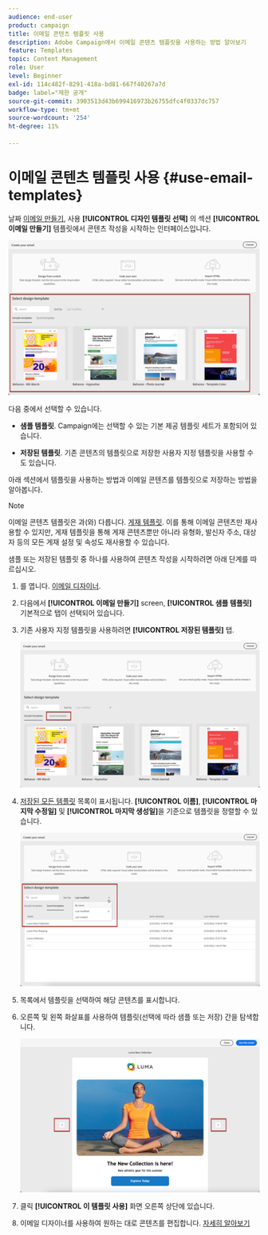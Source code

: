 ```yaml
---
audience: end-user
product: campaign
title: 이메일 콘텐츠 템플릿 사용
description: Adobe Campaign에서 이메일 콘텐츠 템플릿을 사용하는 방법 알아보기
feature: Templates
topic: Content Management
role: User
level: Beginner
exl-id: 114c482f-8291-418a-bd81-667f40267a7d
badge: label="제한 공개"
source-git-commit: 3903513d43b699416973b26755dfc4f0337dc757
workflow-type: tm+mt
source-wordcount: '254'
ht-degree: 11%

---
```


# 이메일 콘텐츠 템플릿 사용 {#use-email-templates}

날짜 [이메일 만들기](../email/create-email.md), 사용 **[!UICONTROL 디자인 템플릿 선택]** 의 섹션 **[!UICONTROL 이메일 만들기]** 템플릿에서 콘텐츠 작성을 시작하는 인터페이스입니다.

![](assets/email_designer-templates.png)

다음 중에서 선택할 수 있습니다.

* **샘플 템플릿**. Campaign에는 선택할 수 있는 기본 제공 템플릿 세트가 포함되어 있습니다.

* **저장된 템플릿**. 기존 콘텐츠의 템플릿으로 저장한 사용자 지정 템플릿을 사용할 수도 있습니다.

아래 섹션에서 템플릿을 사용하는 방법과 이메일 콘텐츠를 템플릿으로 저장하는 방법을 알아봅니다.

>[!NOTE]
>
>이메일 콘텐츠 템플릿은 과(와) 다릅니다. [게재 템플릿](../msg/delivery-template.md). 이를 통해 이메일 콘텐츠만 재사용할 수 있지만, 게재 템플릿을 통해 게재 콘텐츠뿐만 아니라 유형화, 발신자 주소, 대상자 등의 모든 게재 설정 및 속성도 재사용할 수 있습니다.

샘플 또는 저장된 템플릿 중 하나를 사용하여 콘텐츠 작성을 시작하려면 아래 단계를 따르십시오.

1. 를 엽니다. [이메일 디자이너](create-email-content.md).

1. 다음에서 **[!UICONTROL 이메일 만들기]** screen, **[!UICONTROL 샘플 템플릿]** 기본적으로 탭이 선택되어 있습니다.

1. 기존 사용자 지정 템플릿을 사용하려면 **[!UICONTROL 저장된 템플릿]** 탭.

   ![](assets/email_designer-saved-templates-tab.png)

1. [저장된 모든 템플릿](#save-as-template) 목록이 표시됩니다. **[!UICONTROL 이름]**, **[!UICONTROL 마지막 수정일]** 및 **[!UICONTROL 마지막 생성일]**&#x200B;을 기준으로 템플릿을 정렬할 수 있습니다.

   ![](assets/email_designer-saved-templates.png)

1. 목록에서 템플릿을 선택하여 해당 콘텐츠를 표시합니다.

1. 오른쪽 및 왼쪽 화살표를 사용하여 템플릿(선택에 따라 샘플 또는 저장) 간을 탐색합니다.

   ![](assets/email_designer-saved-templates-navigate.png)

1. 클릭 **[!UICONTROL 이 템플릿 사용]** 화면 오른쪽 상단에 있습니다.

1. 이메일 디자이너를 사용하여 원하는 대로 콘텐츠를 편집합니다. [자세히 알아보기](create-email-content.md)

